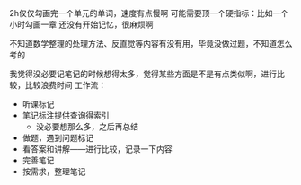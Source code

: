 2h仅仅勾画完一个单元的单词，速度有点慢啊
可能需要顶一个硬指标：比如一个小时勾画一章
还没有开始记忆，很麻烦啊

不知道数学整理的处理方法、反直觉等内容有没有用，毕竟没做过题，不知道怎么考的

我觉得没必要记笔记的时候想得太多，觉得某些方面是不是有点类似啊，进行比较，比较浪费时间
工作流：
- 听课标记
- 笔记标注提供查询得索引
	- 没必要想那么多，之后再总结
- 做题，遇到问题标记
- 看答案和讲解——进行比较，记录一下内容
- 完善笔记
- 按需求，整理笔记